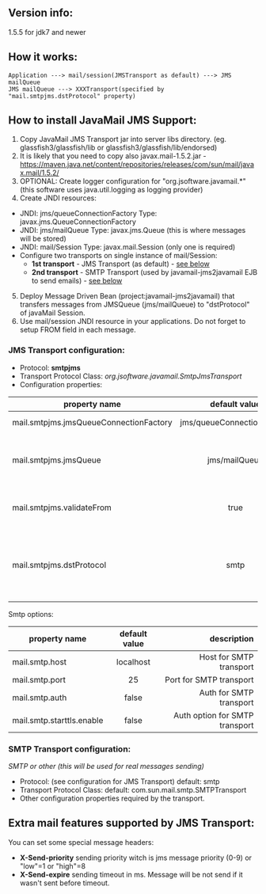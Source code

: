 ## Version info:
1.5.5 for jdk7 and newer
	
## How it works:

    Application ---> mail/session(JMSTransport as default) ---> JMS mailQueue
    JMS mailQueue ---> XXXTransport(specified by "mail.smtpjms.dstProtocol" property)


## How to install JavaMail JMS Support:
1) Copy JavaMail JMS Transport jar into server libs directory. (eg. glassfish3/glassfish/lib or glassfish3/glassfish/lib/endorsed)
2) It is likely that you need to copy also javax.mail-1.5.2.jar - https://maven.java.net/content/repositories/releases/com/sun/mail/javax.mail/1.5.2/
3) OPTIONAL: Create logger configuration for "org.jsoftware.javamail.*" (this software uses java.util.logging as logging provider)
4) Create JNDI resources:
 * JNDI: jms/queueConnectionFactory		Type: javax.jms.QueueConnectionFactory
 * JNDI: jms/mailQueue			Type: javax.jms.Queue			(this is where messages will be stored)
 * JNDI: mail/Session			Type: javax.mail.Session        (only one is required)
 * Configure two transports on single instance of mail/Session:
    * **1st transport** - JMS Transport (as default) - [see below](#jms-transport-configuration)
    * **2nd transport** - SMTP Transport (used by javamail-jms2javamail EJB to send emails) - [see below](#smtp-transport-configuration)

5) Deploy Message Driven Bean (project:javamail-jms2javamail) that transfers messages from JMSQueue (jms/mailQueue) to "dstProtocol" of javaMail Session.
6) Use mail/session JNDI resource in your applications. Do not forget to setup FROM field in each message.


### JMS Transport configuration:

 * Protocol: **smtpjms**
 * Transport Protocol Class: *org.jsoftware.javamail.SmtpJmsTransport*
 * Configuration properties:

| property name | default value | description |
| ------------- |:-------------:| -----:|
| mail.smtpjms.jmsQueueConnectionFactory | jms/queueConnectionFactory | JMS connection |
| mail.smtpjms.jmsQueue | jms/mailQueue	| JMS Queue. (DO NOT CHANGE IT) |
| mail.smtpjms.validateFrom | true | Check if mail field FROM is set |
| mail.smtpjms.dstProtocol | smtp | Destination javaMail protocol. Used for real messages sending |


Smtp options:

| property name | default value | description |
| ------------- |:-------------:| -----:|
| mail.smtp.host | localhost | Host for SMTP transport |
| mail.smtp.port | 25 | Port for SMTP transport |
| mail.smtp.auth | false | Auth for SMTP transport |
| mail.smtp.starttls.enable | false | Auth option for SMTP transport |

### SMTP Transport configuration:
_SMTP or other (this will be used for real messages sending)_

 * Protocol: (see configuration for JMS Transport)		default: smtp
 * Transport Protocol Class:				            default: com.sun.mail.smtp.SMTPTransport
 * Other configuration properties required by the transport.

## Extra mail features supported by JMS Transport:
You can set some special message headers:
* **X-Send-priority**	sending priority witch is jms message priority (0-9) or "low"=1 or "high"=8
* **X-Send-expire**		sending timeout in ms. Message will be not send if it wasn't sent before timeout.







